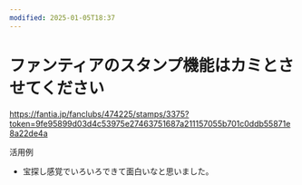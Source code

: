 ```yaml
---
modified: 2025-01-05T18:37
---
```

# ファンティアのスタンプ機能はカミとさせてください

https://fantia.jp/fanclubs/474225/stamps/3375?token=9fe95899d03d4c53975e27463751687a211157055b701c0ddb55871e8a22de4a

活用例

- 宝探し感覚でいろいろできて面白いなと思いました。